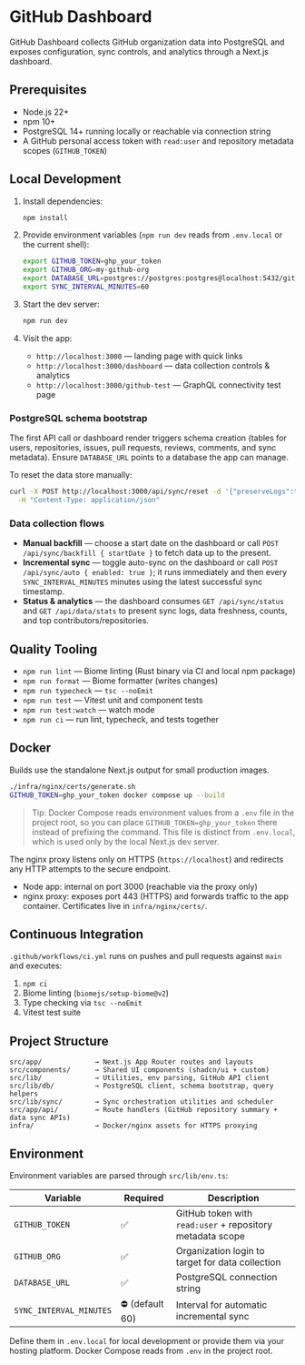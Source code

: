 # GitHub Dashboard

GitHub Dashboard collects GitHub organization data into PostgreSQL and exposes
configuration, sync controls, and analytics through a Next.js dashboard.

## Prerequisites

- Node.js 22+
- npm 10+
- PostgreSQL 14+ running locally or reachable via connection string
- A GitHub personal access token with `read:user` and repository metadata
  scopes (`GITHUB_TOKEN`)

## Local Development

1. Install dependencies:

   ```bash
   npm install
   ```

2. Provide environment variables (`npm run dev` reads from `.env.local` or the
   current shell):

   ```bash
   export GITHUB_TOKEN=ghp_your_token
   export GITHUB_ORG=my-github-org
   export DATABASE_URL=postgres://postgres:postgres@localhost:5432/github_dashboard
   export SYNC_INTERVAL_MINUTES=60
   ```

3. Start the dev server:

   ```bash
   npm run dev
   ```

4. Visit the app:

   - `http://localhost:3000` — landing page with quick links
   - `http://localhost:3000/dashboard` — data collection controls & analytics
   - `http://localhost:3000/github-test` — GraphQL connectivity test page

### PostgreSQL schema bootstrap

The first API call or dashboard render triggers schema creation (tables for
users, repositories, issues, pull requests, reviews, comments, and sync
metadata). Ensure `DATABASE_URL` points to a database the app can manage.

To reset the data store manually:

```bash
curl -X POST http://localhost:3000/api/sync/reset -d '{"preserveLogs":true}' \
  -H "Content-Type: application/json"
```

### Data collection flows

- **Manual backfill** — choose a start date on the dashboard or call
  `POST /api/sync/backfill { startDate }` to fetch data up to the present.
- **Incremental sync** — toggle auto-sync on the dashboard or call
  `POST /api/sync/auto { enabled: true }`; it runs immediately and then every
  `SYNC_INTERVAL_MINUTES` minutes using the latest successful sync timestamp.
- **Status & analytics** — the dashboard consumes `GET /api/sync/status` and
  `GET /api/data/stats` to present sync logs, data freshness, counts, and top
  contributors/repositories.

## Quality Tooling

- `npm run lint` — Biome linting (Rust binary via CI and local npm package)
- `npm run format` — Biome formatter (writes changes)
- `npm run typecheck` — `tsc --noEmit`
- `npm run test` — Vitest unit and component tests
- `npm run test:watch` — watch mode
- `npm run ci` — run lint, typecheck, and tests together

## Docker

Builds use the standalone Next.js output for small production images.

```bash
./infra/nginx/certs/generate.sh
GITHUB_TOKEN=ghp_your_token docker compose up --build
```

> Tip: Docker Compose reads environment values from a `.env` file in the project
> root, so you can place `GITHUB_TOKEN=ghp_your_token` there instead of prefixing
> the command. This file is distinct from `.env.local`, which is used only by
> the local Next.js dev server.

The nginx proxy listens only on HTTPS (`https://localhost`) and redirects any
HTTP attempts to the secure endpoint.

- Node app: internal on port 3000 (reachable via the proxy only)
- nginx proxy: exposes port 443 (HTTPS) and forwards traffic to the app
  container. Certificates live in `infra/nginx/certs/`.

## Continuous Integration

`.github/workflows/ci.yml` runs on pushes and pull requests against `main` and
executes:

1. `npm ci`
2. Biome linting (`biomejs/setup-biome@v2`)
3. Type checking via `tsc --noEmit`
4. Vitest test suite

## Project Structure

```text
src/app/             → Next.js App Router routes and layouts
src/components/      → Shared UI components (shadcn/ui + custom)
src/lib/             → Utilities, env parsing, GitHub API client
src/lib/db/          → PostgreSQL client, schema bootstrap, query helpers
src/lib/sync/        → Sync orchestration utilities and scheduler
src/app/api/         → Route handlers (GitHub repository summary + data sync APIs)
infra/               → Docker/nginx assets for HTTPS proxying
```

## Environment

Environment variables are parsed through `src/lib/env.ts`:
<!-- markdownlint-disable MD013 -->
| Variable | Required | Description |
| --- | --- | --- |
| `GITHUB_TOKEN` | ✅ | GitHub token with `read:user` + repository metadata scope |
| `GITHUB_ORG` | ✅ | Organization login to target for data collection |
| `DATABASE_URL` | ✅ | PostgreSQL connection string |
| `SYNC_INTERVAL_MINUTES` | ⛔ (default 60) | Interval for automatic incremental sync |
<!-- markdownlint-enable MD013 -->

Define them in `.env.local` for local development or provide them via your
hosting platform. Docker Compose reads from `.env` in the project root.
